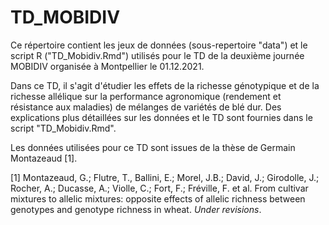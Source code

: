 # TD_MOBIDIV

Ce répertoire contient les jeux de données (sous-repertoire "data") et le script R ("TD_Mobidiv.Rmd") utilisés pour le TD de la deuxième journée MOBIDIV organisée à Montpellier le 01.12.2021.

Dans ce TD, il s'agit d'étudier les effets de la richesse génotypique et de la richesse allélique sur la performance agronomique (rendement et résistance aux maladies) de mélanges de variétés de blé dur. Des explications plus détaillées sur les données et le TD sont fournies dans le script "TD_Mobidiv.Rmd".

Les données utilisées pour ce TD sont issues de la thèse de Germain Montazeaud [1].

[1] Montazeaud, G.; Flutre, T., Ballini, E.; Morel, J.B.; David, J.; Girodolle, J.; Rocher, A.; Ducasse, A.; Violle, C.; Fort, F.; Fréville, F. et al. From cultivar mixtures to allelic mixtures: opposite effects of allelic richness between genotypes and genotype richness in wheat. *Under revisions*.
